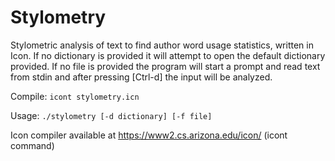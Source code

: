 # Stylometry

Stylometric analysis of text to find author word usage statistics, written in Icon.
If no dictionary is provided it will attempt to open the default dictionary provided.
If no file is provided the program will start a prompt and read text from stdin and after pressing [Ctrl-d] the input will be analyzed.

Compile: 
`icont stylometry.icn`

Usage: 
`./stylometry [-d dictionary] [-f file]`

Icon compiler available at https://www2.cs.arizona.edu/icon/ (icont command)
